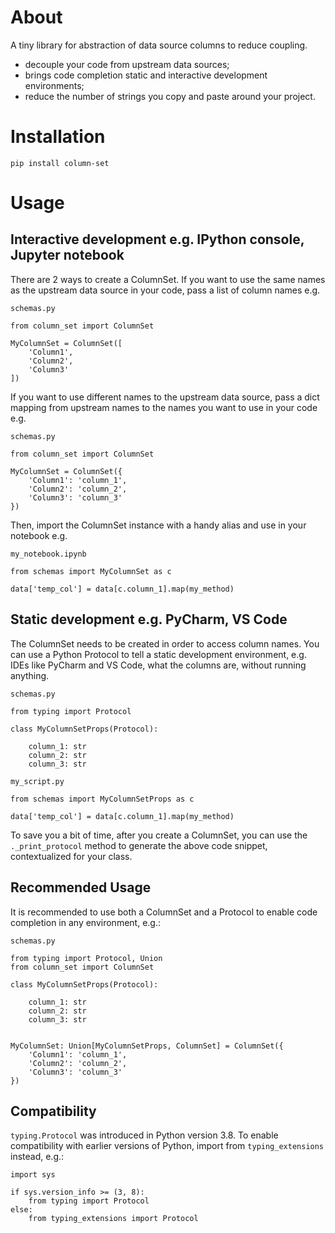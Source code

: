 About
=====

A tiny library for abstraction of data source columns to reduce coupling.
* decouple your code from upstream data sources;
* brings code completion static and interactive development environments;
* reduce the number of strings you copy and paste around your project.

Installation
============

    pip install column-set


Usage
=====

Interactive development e.g. IPython console, Jupyter notebook
--------------------------------------------------------------

There are 2 ways to create a ColumnSet. If you want to use the same names as the upstream data 
source in your code, pass a list of column names e.g.

`schemas.py`

    from column_set import ColumnSet

    MyColumnSet = ColumnSet([
        'Column1',
        'Column2',
        'Column3'
    ])


If you want to use different names to the upstream data source, pass a dict mapping from upstream
names to the names you want to use in your code e.g.

`schemas.py`

    from column_set import ColumnSet

    MyColumnSet = ColumnSet({
        'Column1': 'column_1',
        'Column2': 'column_2',
        'Column3': 'column_3'
    })


Then, import the ColumnSet instance with a handy alias and use in your notebook e.g.

`my_notebook.ipynb`

    from schemas import MyColumnSet as c

    data['temp_col'] = data[c.column_1].map(my_method)

Static development e.g. PyCharm, VS Code
----------------------------------------
The ColumnSet needs to be created in order to access column names. You can use a Python Protocol to 
tell a static development environment, e.g. IDEs like PyCharm and VS Code, what the columns are, 
without running anything.

`schemas.py`

    from typing import Protocol

    class MyColumnSetProps(Protocol):

        column_1: str
        column_2: str
        column_3: str

`my_script.py`

    from schemas import MyColumnSetProps as c

    data['temp_col'] = data[c.column_1].map(my_method)

To save you a bit of time, after you create a ColumnSet, you can use the `._print_protocol` method
to generate the above code snippet, contextualized for your class.

Recommended Usage
-----------------
It is recommended to use both a ColumnSet and a Protocol to enable code completion in any 
environment, e.g.:

`schemas.py`

    from typing import Protocol, Union
    from column_set import ColumnSet

    class MyColumnSetProps(Protocol):

        column_1: str
        column_2: str
        column_3: str 

    
    MyColumnSet: Union[MyColumnSetProps, ColumnSet] = ColumnSet({
        'Column1': 'column_1',
        'Column2': 'column_2',
        'Column3': 'column_3'
    })

Compatibility
-------------
`typing.Protocol` was introduced in Python version 3.8. To enable compatibility with earlier 
versions of Python, import from `typing_extensions` instead, e.g.:

    import sys

    if sys.version_info >= (3, 8):
        from typing import Protocol
    else:
        from typing_extensions import Protocol
